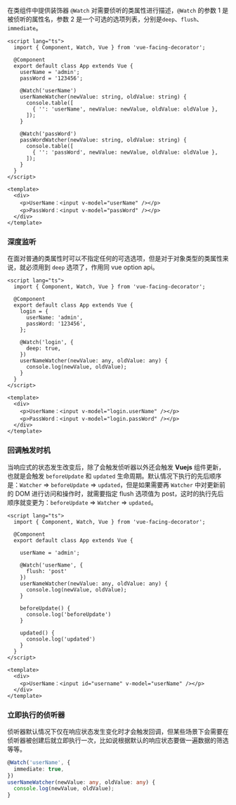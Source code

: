 在类组件中提供装饰器 `@Watch` 对需要侦听的类属性进行描述，`@Watch` 的参数 1 是被侦听的属性名，参数 2 是一个可选的选项列表，分别是`deep`、`flush`、`immediate`。

```vue
<script lang="ts">
  import { Component, Watch, Vue } from 'vue-facing-decorator';

  @Component
  export default class App extends Vue {
    userName = 'admin';
    passWord = '123456';

    @Watch('userName')
    userNameWatcher(newValue: string, oldValue: string) {
      console.table([
        { '': 'userName', newValue: newValue, oldValue: oldValue },
      ]);
    }

    @Watch('passWord')
    passWordWatcher(newValue: string, oldValue: string) {
      console.table([
        { '': 'passWord', newValue: newValue, oldValue: oldValue },
      ]);
    }
  }
</script>

<template>
  <div>
    <p>UserName：<input v-model="userName" /></p>
    <p>PassWord：<input v-model="passWord" /></p>
  </div>
</template>
```

### 深度监听

在面对普通的类属性时可以不指定任何的可选选项，但是对于对象类型的类属性来说，就必须用到 `deep` 选项了，作用同 vue option api。

```vue
<script lang="ts">
  import { Component, Watch, Vue } from 'vue-facing-decorator';

  @Component
  export default class App extends Vue {
    login = {
      userName: 'admin',
      passWord: '123456',
    };

    @Watch('login', {
      deep: true,
    })
    userNameWatcher(newValue: any, oldValue: any) {
      console.log(newValue, oldValue);
    }
  }
</script>

<template>
  <div>
    <p>UserName：<input v-model="login.userName" /></p>
    <p>PassWord：<input v-model="login.passWord" /></p>
  </div>
</template>
```

### 回调触发时机

当响应式的状态发生改变后，除了会触发侦听器以外还会触发 **Vuejs** 组件更新，也就是会触发 `beforeUpdate` 和 `updated` 生命周期。默认情况下执行的先后顺序是：`Watcher` => `beforeUpdate` => `updated`，但是如果需要再 `Watcher` 中对更新前的 DOM 进行访问和操作时，就需要指定 flush 选项值为 post，这时的执行先后顺序就变更为：`beforeUpdate` => `Watcher` => `updated`。

```vue
<script lang="ts">
  import { Component, Watch, Vue } from 'vue-facing-decorator';

  @Component
  export default class App extends Vue {
    
    userName = 'admin';

    @Watch('userName', {
      flush: 'post'
    })
    userNameWatcher(newValue: any, oldValue: any) {
      console.log(newValue, oldValue);
    }

    beforeUpdate() {
      console.log('beforeUpdate')
    }
    
    updated() {
      console.log('updated')
    }
  }
</script>

<template>
  <div>
    <p>UserName：<input id="username" v-model="userName" /></p>
  </div>
</template>
```

### 立即执行的侦听器

侦听器默认情况下仅在响应状态发生变化时才会触发回调，但某些场景下会需要在侦听器被创建后就立即执行一次，比如说根据默认的响应状态要做一遍数据的筛选等等。

```typescript
@Watch('userName', {
  immediate: true,
})
userNameWatcher(newValue: any, oldValue: any) {
  console.log(newValue, oldValue);
}
```


